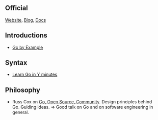 

## Official

[Website](https://golang.org/), [Blog](http://blog.golang.org/open-source), [Docs](https://golang.org/doc/)

## Introductions

* [Go by Example](https://gobyexample.com/)

## Syntax

* [Learn Go in Y minutes](http://learnxinyminutes.com/docs/go/)

## Philosophy

* Russ Cox on [Go, Open Source, Community](https://www.youtube.com/watch?v=XvZOdpd_9tc). Design principles behind Go. Guiding ideas. => Good talk on Go and on software engineering in general. 
